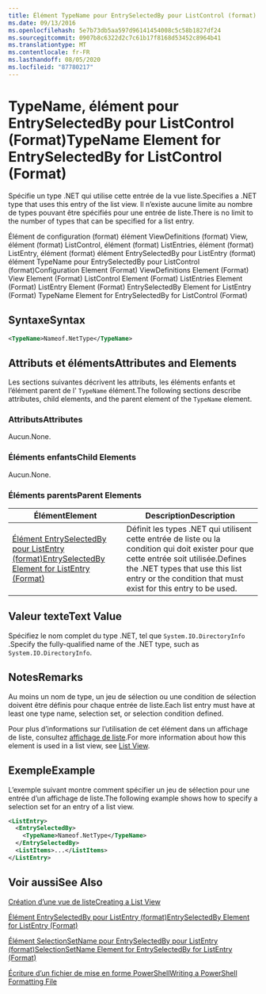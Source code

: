 ```yaml
---
title: Élément TypeName pour EntrySelectedBy pour ListControl (format) | Microsoft Docs
ms.date: 09/13/2016
ms.openlocfilehash: 5e7b73db5aa597d96141454008c5c58b1827df24
ms.sourcegitcommit: 0907b8c6322d2c7c61b17f8168d53452c8964b41
ms.translationtype: MT
ms.contentlocale: fr-FR
ms.lasthandoff: 08/05/2020
ms.locfileid: "87780217"
---
```

# <a name="typename-element-for-entryselectedby-for-listcontrol-format"></a><span data-ttu-id="9a805-102">TypeName, élément pour EntrySelectedBy pour ListControl (Format)</span><span class="sxs-lookup"><span data-stu-id="9a805-102">TypeName Element for EntrySelectedBy for ListControl (Format)</span></span>

<span data-ttu-id="9a805-103">Spécifie un type .NET qui utilise cette entrée de la vue liste.</span><span class="sxs-lookup"><span data-stu-id="9a805-103">Specifies a .NET type that uses this entry of the list view.</span></span> <span data-ttu-id="9a805-104">Il n’existe aucune limite au nombre de types pouvant être spécifiés pour une entrée de liste.</span><span class="sxs-lookup"><span data-stu-id="9a805-104">There is no limit to the number of types that can be specified for a list entry.</span></span>

<span data-ttu-id="9a805-105">Élément de configuration (format) élément ViewDefinitions (format) View, élément (format) ListControl, élément (format) ListEntries, élément (format) ListEntry, élément (format) élément EntrySelectedBy pour ListEntry (format) élément TypeName pour EntrySelectedBy pour ListControl (format)</span><span class="sxs-lookup"><span data-stu-id="9a805-105">Configuration Element (Format) ViewDefinitions Element (Format) View Element (Format) ListControl Element (Format) ListEntries Element (Format) ListEntry Element (Format) EntrySelectedBy Element for ListEntry (Format) TypeName Element for EntrySelectedBy for ListControl (Format)</span></span>

## <a name="syntax"></a><span data-ttu-id="9a805-106">Syntaxe</span><span class="sxs-lookup"><span data-stu-id="9a805-106">Syntax</span></span>

```xml
<TypeName>Nameof.NetType</TypeName>
```

## <a name="attributes-and-elements"></a><span data-ttu-id="9a805-107">Attributs et éléments</span><span class="sxs-lookup"><span data-stu-id="9a805-107">Attributes and Elements</span></span>

<span data-ttu-id="9a805-108">Les sections suivantes décrivent les attributs, les éléments enfants et l’élément parent de l' `TypeName` élément.</span><span class="sxs-lookup"><span data-stu-id="9a805-108">The following sections describe attributes, child elements, and the parent element of the `TypeName` element.</span></span>

### <a name="attributes"></a><span data-ttu-id="9a805-109">Attributs</span><span class="sxs-lookup"><span data-stu-id="9a805-109">Attributes</span></span>

<span data-ttu-id="9a805-110">Aucun.</span><span class="sxs-lookup"><span data-stu-id="9a805-110">None.</span></span>

### <a name="child-elements"></a><span data-ttu-id="9a805-111">Éléments enfants</span><span class="sxs-lookup"><span data-stu-id="9a805-111">Child Elements</span></span>

<span data-ttu-id="9a805-112">Aucun.</span><span class="sxs-lookup"><span data-stu-id="9a805-112">None.</span></span>

### <a name="parent-elements"></a><span data-ttu-id="9a805-113">Éléments parents</span><span class="sxs-lookup"><span data-stu-id="9a805-113">Parent Elements</span></span>

|<span data-ttu-id="9a805-114">Élément</span><span class="sxs-lookup"><span data-stu-id="9a805-114">Element</span></span>|<span data-ttu-id="9a805-115">Description</span><span class="sxs-lookup"><span data-stu-id="9a805-115">Description</span></span>|
|-------------|-----------------|
|[<span data-ttu-id="9a805-116">Élément EntrySelectedBy pour ListEntry (format)</span><span class="sxs-lookup"><span data-stu-id="9a805-116">EntrySelectedBy Element for ListEntry (Format)</span></span>](./entryselectedby-element-for-listentry-for-listcontrol-format.md)|<span data-ttu-id="9a805-117">Définit les types .NET qui utilisent cette entrée de liste ou la condition qui doit exister pour que cette entrée soit utilisée.</span><span class="sxs-lookup"><span data-stu-id="9a805-117">Defines the .NET types that use this list entry or the condition that must exist for this entry to be used.</span></span>|

## <a name="text-value"></a><span data-ttu-id="9a805-118">Valeur texte</span><span class="sxs-lookup"><span data-stu-id="9a805-118">Text Value</span></span>

<span data-ttu-id="9a805-119">Spécifiez le nom complet du type .NET, tel que `System.IO.DirectoryInfo` .</span><span class="sxs-lookup"><span data-stu-id="9a805-119">Specify the fully-qualified name of the .NET type, such as `System.IO.DirectoryInfo`.</span></span>

## <a name="remarks"></a><span data-ttu-id="9a805-120">Notes</span><span class="sxs-lookup"><span data-stu-id="9a805-120">Remarks</span></span>

<span data-ttu-id="9a805-121">Au moins un nom de type, un jeu de sélection ou une condition de sélection doivent être définis pour chaque entrée de liste.</span><span class="sxs-lookup"><span data-stu-id="9a805-121">Each list entry must have at least one type name, selection set, or selection condition defined.</span></span>

<span data-ttu-id="9a805-122">Pour plus d’informations sur l’utilisation de cet élément dans un affichage de liste, consultez [affichage de liste](./creating-a-list-view.md).</span><span class="sxs-lookup"><span data-stu-id="9a805-122">For more information about how this element is used in a list view, see [List View](./creating-a-list-view.md).</span></span>

## <a name="example"></a><span data-ttu-id="9a805-123">Exemple</span><span class="sxs-lookup"><span data-stu-id="9a805-123">Example</span></span>

<span data-ttu-id="9a805-124">L’exemple suivant montre comment spécifier un jeu de sélection pour une entrée d’un affichage de liste.</span><span class="sxs-lookup"><span data-stu-id="9a805-124">The following example shows how to specify a selection set for an entry of a list view.</span></span>

```xml
<ListEntry>
  <EntrySelectedBy>
    <TypeName>Nameof.NetType</TypeName>
  </EntrySelectedBy>
  <ListItems>...</ListItems>
</ListEntry>
```

## <a name="see-also"></a><span data-ttu-id="9a805-125">Voir aussi</span><span class="sxs-lookup"><span data-stu-id="9a805-125">See Also</span></span>

[<span data-ttu-id="9a805-126">Création d’une vue de liste</span><span class="sxs-lookup"><span data-stu-id="9a805-126">Creating a List View</span></span>](./creating-a-list-view.md)

[<span data-ttu-id="9a805-127">Élément EntrySelectedBy pour ListEntry (format)</span><span class="sxs-lookup"><span data-stu-id="9a805-127">EntrySelectedBy Element for ListEntry (Format)</span></span>](./entryselectedby-element-for-listentry-for-listcontrol-format.md)

[<span data-ttu-id="9a805-128">Élément SelectionSetName pour EntrySelectedBy pour ListEntry (format)</span><span class="sxs-lookup"><span data-stu-id="9a805-128">SelectionSetName Element for EntrySelectedBy for ListEntry (Format)</span></span>](./selectionsetname-element-for-entryselectedby-for-listcontrol-format.md)

[<span data-ttu-id="9a805-129">Écriture d’un fichier de mise en forme PowerShell</span><span class="sxs-lookup"><span data-stu-id="9a805-129">Writing a PowerShell Formatting File</span></span>](./writing-a-powershell-formatting-file.md)
